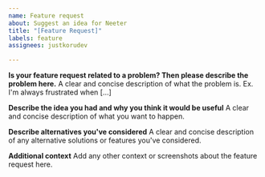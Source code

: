 ```yaml
---
name: Feature request
about: Suggest an idea for Neeter
title: "[Feature Request]"
labels: feature
assignees: justkorudev

---
```


**Is your feature request related to a problem? Then please describe the problem here.**
A clear and concise description of what the problem is. Ex. I'm always frustrated when [...]

**Describe the idea you had and why you think it would be useful**
A clear and concise description of what you want to happen.

**Describe alternatives you've considered**
A clear and concise description of any alternative solutions or features you've considered.

**Additional context**
Add any other context or screenshots about the feature request here.
